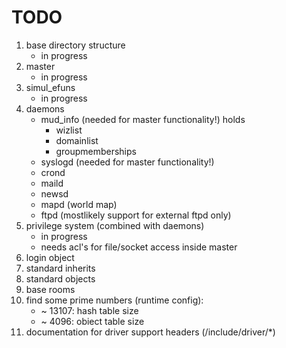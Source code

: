 # TODO

1. base directory structure
    - in progress
1. master
    - in progress
1. simul_efuns
    - in progress
1. daemons
    - mud_info (needed for master functionality!)
        holds
        - wizlist
        - domainlist
        - groupmemberships
    - syslogd (needed for master functionality!)
    - crond
    - maild
    - newsd
    - mapd (world map)
    - ftpd (mostlikely support for external ftpd only)
1. privilege system (combined with daemons)
    - in progress
    - needs acl's for file/socket access inside master
1. login object
1. standard inherits
1. standard objects
1. base rooms
1. find some prime numbers (runtime config):
    - ~ 13107: hash table size
    - ~  4096: obiect table size
1. documentation for driver support headers (/include/driver/*)
